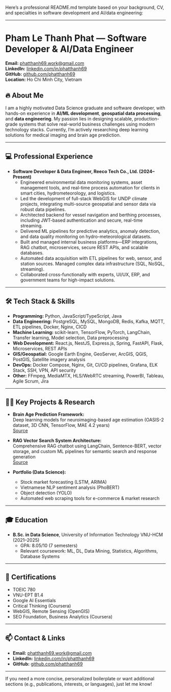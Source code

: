 Here’s a professional README.md template based on your background, CV, and specialties in software development and AI/data engineering:

***

# Pham Le Thanh Phat — Software Developer & AI/Data Engineer

**Email:** phatthanh69.work@gmail.com  
**LinkedIn:** [linkedin.com/in/phatthanh69](https://linkedin.com/in/phatthanh69)  
**GitHub:** [github.com/phatthanh69](https://github.com/phatthanh69)  
**Location:** Ho Chi Minh City, Vietnam

## 🔥 About Me
I am a highly motivated Data Science graduate and software developer, with hands-on experience in **AI/ML development**, **geospatial data processing**, and **data engineering**. My passion lies in designing scalable, production-grade systems that solve real-world business challenges using modern technology stacks. Currently, I’m actively researching deep learning solutions for medical imaging and brain age prediction.

***

## 💻 Professional Experience

- **Software Developer & Data Engineer, Reeco Tech Co., Ltd. (2024–Present)**
    - Engineered environmental data monitoring systems, asset management tools, and real-time process automation for clients in smart cities, hydrometeorology, and logistics.
    - Led the development of full-stack WebGIS for UNDP climate projects, integrating multi-source geospatial and sensor data via robust data pipelines.
    - Architected backend for vessel navigation and berthing processes, including JWT-based authentication and secure, real-time streaming.
    - Delivered ML pipelines for predictive analytics, anomaly detection, and data quality monitoring on hydro-meteorological datasets.
    - Built and managed internal business platforms—ERP integrations, RAG chatbot, microservices, secure REST APIs, and scalable databases.
    - Automated data acquisition with ETL pipelines for web, sensor, and station sources. Managed complex data infrastructure (SQL, NoSQL, streaming).
    - Collaborated cross-functionally with experts, UI/UX, ERP, and government teams for high-impact solutions.

***

## 🛠️ Tech Stack & Skills

- **Programming:** Python, JavaScript/TypeScript, Java
- **Data Engineering:** PostgreSQL, MySQL, MongoDB, Redis, Kafka, MQTT, ETL pipelines, Docker, Nginx, CICD
- **Machine Learning:** scikit-learn, TensorFlow, PyTorch, LangChain, Transfer learning, Model selection, Data preprocessing
- **Web Development:** React.js, NestJS, Express.js, Spring, FastAPI, Flask, Microservices, REST APIs
- **GIS/Geospatial:** Google Earth Engine, GeoServer, ArcGIS, QGIS, PostGIS, Satellite imagery analysis
- **DevOps:** Docker Compose, Nginx, Git, CI/CD pipelines, Grafana, ELK Stack, SSH, VPN, API security
- **Other:** FFmpeg, MediaMTX, HLS/WebRTC streaming, PowerBI, Tableau, Agile Scrum, Jira

***

## 🧑‍🔬 Key Projects & Research

- **Brain Age Prediction Framework:**  
  Deep learning models for neuroimaging-based age estimation (OASIS-2 dataset, 3D CNN, TensorFlow, MAE 4.2 years)  
  [Source](https://github.com/phatthanh69/BrainAgeCL3D)

- **RAG Vector Search System Architecture:**  
  Comprehensive RAG chatbot using LangChain, Sentence-BERT, vector storage, and custom ML pipelines for semantic search and response generation  
  [Source](https://github.com/phatthanh69/RAG-Chatbot)

- **Portfolio (Data Science):**
    - Stock market forecasting (LSTM, ARIMA)
    - Vietnamese NLP sentiment analysis (PhoBERT)
    - Object detection (YOLO)
    - Automated web scraping tools for e-commerce & market research

***

## 🎓 Education

- **B.Sc. in Data Science**, University of Information Technology VNU-HCM (2021–2025)
    - GPA: 8.05/10 (7 semesters)
    - Relevant coursework: ML, DL, Data Mining, Statistics, Algorithms, Database Systems

***

## 📄 Certifications

- TOEIC 780
- VNU-EPT B1.4
- Google AI Essentials
- Critical Thinking (Coursera)
- WebGIS, Remote Sensing (OpenGIS)
- SEO Foundation, Business Analytics (Coursera)

***

## 📫 Contact & Links

- **Email:** phatthanh69.work@gmail.com
- **LinkedIn:** [linkedin.com/in/phatthanh69](https://linkedin.com/in/phatthanh69)
- **GitHub:** [github.com/phatthanh69](https://github.com/phatthanh69)

***

If you need a more concise, personalized boilerplate or want additional sections (e.g., publications, interests, or languages), just let me know!

